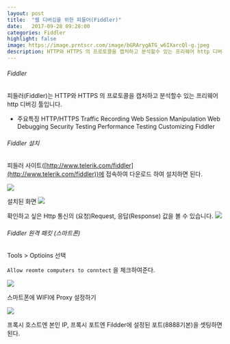 ```yaml
---
layout: post
title:  "웹 디버깅을 위한 피들어(Fiddler)"
date:   2017-09-28 09:28:00
categories: Fiddler
highlight: false
image: https://image.prntscr.com/image/bGRArygATG_w6IXarcQl-g.jpeg
description: HTTP와 HTTPS 의 프로토콜을 캡처하고 분석할수 있는 프리웨어 http 디버깅 툴
---
```



###### Fiddler
피들러(Fiddler)는 HTTP와 HTTPS 의 프로토콜을 캡처하고 분석할수 있는 프리웨어 http 디버깅 툴입니다.

- 주요특징
HTTP/HTTPS Traffic Recording
Web Session Manipulation
Web Debugging
Security Testing
Performance Testing
Customizing Fiddler


###### Fiddler 설치

피들러 사이트([http://www.telerik.com/fiddler](http://www.telerik.com/fiddler))에 접속하여 다운로드 하여 설치하면 된다.

![](https://image.prntscr.com/image/a9Jyh2nkR7qUjP9nPReQKA.png)


설치된 화면
![](https://image.prntscr.com/image/Y1XAJR3OTDmQTwNY0nZ71A.jpeg)


확인하고 싶은 Http 통신의 (요청)Request, 응답(Response) 값을 볼 수 있습니다.
![](https://image.prntscr.com/image/JndsSHO-TbyDNQG-k3vW7A.jpeg)


###### Fiddler 원격 패킷 (스마트폰)


Tools > Optioins 선택

`Allow reomte computers to conntect` 을 체크하여준다.

![](https://image.prntscr.com/image/cVG9-Xx2Qduu8ae3MJbXcw.jpeg)


스마트폰에  WIFI에 Proxy 설정하기<br>

![](https://image.prntscr.com/image/o5AnciWnTSq2iXlzMs_Dzw.jpeg)

프록시 호스트엔  본인 IP, 프록시 포트엔 Fildder에 설정된 포트(8888기본)을 셋팅하면 된다.

